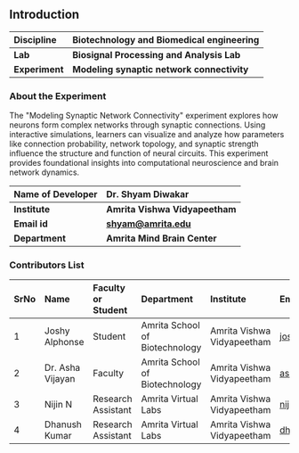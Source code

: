 ## Introduction


<b>Discipline | <b>Biotechnology and Biomedical engineering
:--|:--|
<b> Lab | <b>  Biosignal Processing and Analysis Lab 
<b> Experiment|     <b> Modeling synaptic network connectivity

### About the Experiment 

The "Modeling Synaptic Network Connectivity" experiment explores how neurons form complex networks through synaptic connections. Using interactive simulations, learners can visualize and analyze how parameters like connection probability, network topology, and synaptic strength influence the structure and function of neural circuits. This experiment provides foundational insights into computational neuroscience and brain network dynamics.


<b>Name of Developer | <b> Dr. Shyam Diwakar 
:--|:--|
<b> Institute | <b>  Amrita Vishwa Vidyapeetham
<b> Email id|     <b> shyam@amrita.edu 
<b> Department |  <b> Amrita Mind Brain Center

### Contributors List

SrNo | Name | Faculty or Student | Department| Institute | Email id
:--|:--|:--|:--|:--|:--|
1 | Joshy Alphonse | Student | Amrita School of Biotechnology | Amrita Vishwa Vidyapeetham | joshya@am.amrita.edu
2 | Dr. Asha Vijayan | Faculty | Amrita School of Biotechnology | Amrita Vishwa Vidyapeetham | ashavijayan@am.amrita.edu
3 | Nijin N | Research Assistant | Amrita Virtual Labs | Amrita Vishwa Vidyapeetham | nijinn@am.amrita.edu
4 | Dhanush Kumar | Research Assistant | Amrita Virtual Labs | Amrita Vishwa Vidyapeetham | dhanushkumar@am.amrita.edu
